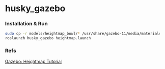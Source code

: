 husky_gazebo
=====

### Installation & Run
```bash
sudo cp -r models/heightmap_bowl/* /usr/share/gazebo-11/media/materials/textures/
roslaunch husky_gazebo heightmap.launch
```

### Refs
[Gazebo: Heightmap Tutorial](https://vimeo.com/58409707)
